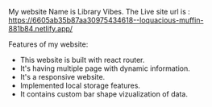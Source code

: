 My website Name is Library Vibes.
The Live site url is : https://6605ab35b87aa30975434618--loquacious-muffin-881b84.netlify.app/

Features of my website:
- This website is built with react router.
- It's having multiple page with dynamic information.
- It's a responsive website.
- Implemented local storage features.
- It contains custom bar shape vizualization of data.